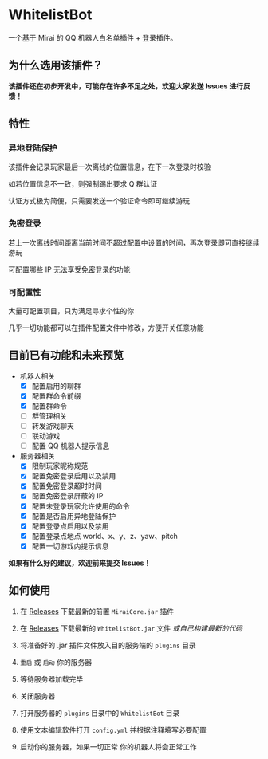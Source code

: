 # WhitelistBot
一个基于 Mirai 的 QQ 机器人白名单插件 + 登录插件。

## 为什么选用该插件？

**该插件还在初步开发中，可能存在许多不足之处，欢迎大家发送 Issues 进行反馈！**

## 特性

### 异地登陆保护

该插件会记录玩家最后一次离线的位置信息，在下一次登录时校验

如若位置信息不一致，则强制踢出要求 Q 群认证

认证方式极为简便，只需要发送一个验证命令即可继续游玩

### 免密登录

若上一次离线时间距离当前时间不超过配置中设置的时间，再次登录即可直接继续游玩

可配置哪些 IP 无法享受免密登录的功能

### 可配置性

大量可配置项目，只为满足寻求个性的你

几乎一切功能都可以在插件配置文件中修改，方便开关任意功能

## 目前已有功能和未来预览

- 机器人相关
  - [x] 配置启用的聊群
  - [x] 配置群命令前缀
  - [x] 配置群命令
  - [ ] 群管理相关
  - [ ] 转发游戏聊天
  - [ ] 联动游戏
  - [ ] 配置 QQ 机器人提示信息
- 服务器相关
  - [x] 限制玩家昵称规范
  - [x] 配置免密登录启用以及禁用
  - [x] 配置免密登录超时时间
  - [x] 配置免密登录屏蔽的 IP
  - [x] 配置未登录玩家允许使用的命令
  - [x] 配置是否启用异地登陆保护
  - [x] 配置登录点启用以及禁用
  - [x] 配置登录点地点 world、x、y、z、yaw、pitch
  - [x] 配置一切游戏内提示信息

**如果有什么好的建议，欢迎前来提交 Issues！**

## 如何使用

1. 在 [Releases](//github.com/1689295608/WhitelistBot/releases) 下载最新的前置 `MiraiCore.jar` 插件

2. 在 [Releases](//github.com/1689295608/WhitelistBot/releases) 下载最新的 `WhitelistBot.jar` 文件 *或自己构建最新的代码*

3. 将准备好的 .jar 插件文件放入目的服务端的 `plugins` 目录

4. `重启` 或 `启动` 你的服务器

5. 等待服务器加载完毕

6. 关闭服务器

7. 打开服务器的 `plugins` 目录中的 `WhitelistBot` 目录

8. 使用文本编辑软件打开 `config.yml` 并根据注释填写必要配置

9. 启动你的服务器，如果一切正常 你的机器人将会正常工作
